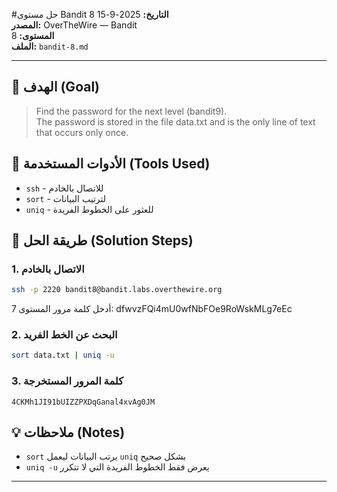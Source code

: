 #حل مستوى Bandit 8
**التاريخ:** 2025-9-15  
**المصدر:** OverTheWire — Bandit  
**المستوى:** 8  
**الملف:** `bandit-8.md`

---

## 🎯 الهدف (Goal)
> Find the password for the next level (bandit9).  
> The password is stored in the file data.txt and is the only line of text that occurs only once.

## 🔧 الأدوات المستخدمة (Tools Used)
- `ssh` - للاتصال بالخادم
- `sort` - لترتيب البيانات
- `uniq` - للعثور على الخطوط الفريدة

## 🚀 طريقة الحل (Solution Steps)

### 1. الاتصال بالخادم
```bash
ssh -p 2220 bandit8@bandit.labs.overthewire.org
```
أدخل كلمة مرور المستوى 7: dfwvzFQi4mU0wfNbFOe9RoWskMLg7eEc

### 2. البحث عن الخط الفريد
```bash
sort data.txt | uniq -u
```

### 3. كلمة المرور المستخرجة
```
4CKMh1JI91bUIZZPXDqGanal4xvAg0JM
```

## 💡 ملاحظات (Notes)
- `sort` يرتب البيانات ليعمل `uniq` بشكل صحيح
- `uniq -u` يعرض فقط الخطوط الفريدة التي لا تتكرر

---
